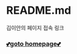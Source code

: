 # README.md
김이안의 페이지 접속 링크

### [💕goto homepage💕](file:///C:/Users/hope0/Desktop/githubHomepage/index.html)
